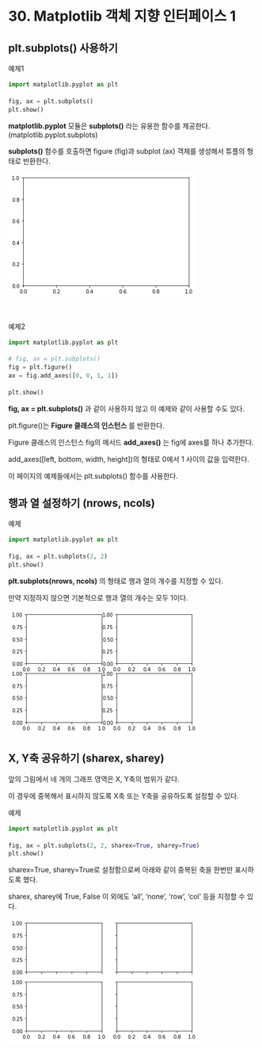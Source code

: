 # 30. Matplotlib 객체 지향 인터페이스 1
## plt.subplots() 사용하기
예제1  
```python
import matplotlib.pyplot as plt

fig, ax = plt.subplots()
plt.show()
```
**matplotlib.pyplot** 모듈은 **subplots()** 라는 유용한 함수를 제공한다. (matplotlib.pyplot.subplots)

**subplots()** 함수를 호출하면 figure (fig)과 subplot (ax) 객체를 생성해서 튜플의 형태로 반환한다.

![](Images/2023-05-07-14-33-53.png)

<br>

예제2  
```python
import matplotlib.pyplot as plt

# fig, ax = plt.subplots()
fig = plt.figure()
ax = fig.add_axes([0, 0, 1, 1])

plt.show()
```
**fig, ax = plt.subplots()** 과 같이 사용하지 않고 이 예제와 같이 사용할 수도 있다.

plt.figure()는 **Figure 클래스의 인스턴스** 를 반환한다.

Figure 클래스의 인스턴스 fig의 메서드 **add_axes()** 는 fig에 axes를 하나 추가한다.

add_axes([left, bottom, width, height])의 형태로 0에서 1 사이의 값을 입력한다.

이 페이지의 예제들에서는 plt.subplots() 함수를 사용한다.

## 행과 열 설정하기 (nrows, ncols)
예제  
```python
import matplotlib.pyplot as plt

fig, ax = plt.subplots(2, 2)
plt.show()
```
**plt.subplots(nrows, ncols)** 의 형태로 행과 열의 개수를 지정할 수 있다.

만약 지정하지 않으면 기본적으로 행과 열의 개수는 모두 1이다.

![](Images/2023-05-07-14-36-59.png)

## X, Y축 공유하기 (sharex, sharey)
앞의 그림에서 네 개의 그래프 영역은 X, Y축의 범위가 같다.

이 경우에 중복해서 표시하지 않도록 X축 또는 Y축을 공유하도록 설정할 수 있다.  

예제  
```python
import matplotlib.pyplot as plt

fig, ax = plt.subplots(2, 2, sharex=True, sharey=True)
plt.show()
```
sharex=True, sharey=True로 설정함으로써 아래와 같이 중복된 축을 한번만 표시하도록 했다.

sharex, sharey에 True, False 이 외에도 ‘all’, ‘none’, ‘row’, ‘col’ 등을 지정할 수 있다.

![](Images/2023-05-07-14-38-02.png)